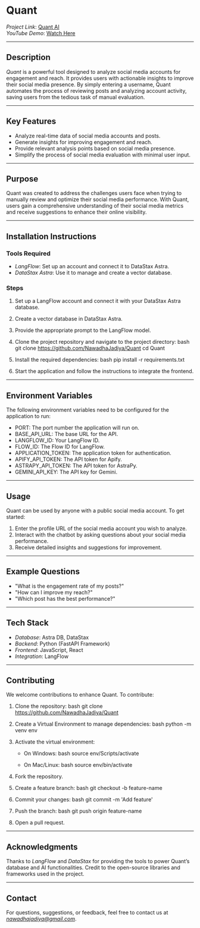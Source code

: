 # Quant

*Project Link*: [Quant AI](https://quant-ai.vercel.app/)  
*YouTube Demo*: [Watch Here](https://youtu.be/QovqIPYbpAg)

---

## Description
*Quant* is a powerful tool designed to analyze social media accounts for engagement and reach. It provides users with actionable insights to improve their social media presence. By simply entering a username, Quant automates the process of reviewing posts and analyzing account activity, saving users from the tedious task of manual evaluation.

---

## Key Features

- Analyze real-time data of social media accounts and posts.
- Generate insights for improving engagement and reach.
- Provide relevant analysis points based on social media presence.
- Simplify the process of social media evaluation with minimal user input.

---

## Purpose
Quant was created to address the challenges users face when trying to manually review and optimize their social media performance. With Quant, users gain a comprehensive understanding of their social media metrics and receive suggestions to enhance their online visibility.

---

## Installation Instructions

### Tools Required

- *LangFlow*: Set up an account and connect it to DataStax Astra.
- *DataStax Astra*: Use it to manage and create a vector database.

### Steps

1. Set up a LangFlow account and connect it with your DataStax Astra database.
2. Create a vector database in DataStax Astra.
3. Provide the appropriate prompt to the LangFlow model.
4. Clone the project repository and navigate to the project directory:
   bash
   git clone https://github.com/NawadhaJadiya/Quant
   cd Quant
   
5. Install the required dependencies:
   bash
   pip install -r requirements.txt
   
6. Start the application and follow the instructions to integrate the frontend.

---

## Environment Variables

The following environment variables need to be configured for the application to run:

- PORT: The port number the application will run on.
- BASE_API_URL: The base URL for the API.
- LANGFLOW_ID: Your LangFlow ID.
- FLOW_ID: The Flow ID for LangFlow.
- APPLICATION_TOKEN: The application token for authentication.
- APIFY_API_TOKEN: The API token for Apify.
- ASTRAPY_API_TOKEN: The API token for AstraPy.
- GEMINI_API_KEY: The API key for Gemini.

---

## Usage

Quant can be used by anyone with a public social media account. To get started:

1. Enter the profile URL of the social media account you wish to analyze.
2. Interact with the chatbot by asking questions about your social media performance.
3. Receive detailed insights and suggestions for improvement.

---

## Example Questions

- "What is the engagement rate of my posts?"
- "How can I improve my reach?"
- "Which post has the best performance?"

---

## Tech Stack

- *Database*: Astra DB, DataStax
- *Backend*: Python (FastAPI Framework)
- *Frontend*: JavaScript, React
- *Integration*: LangFlow

---

## Contributing

We welcome contributions to enhance Quant. To contribute:

1. Clone the repository:
   bash
   git clone https://github.com/NawadhaJadiya/Quant
   
2. Create a Virtual Environment to manage dependencies:
   bash
   python -m venv env
   
3. Activate the virtual environment:
   - On Windows:
     bash
     source env/Scripts/activate
     
   - On Mac/Linux:
     bash
     source env/bin/activate
     
4. Fork the repository.
5. Create a feature branch:
   bash
   git checkout -b feature-name
   
6. Commit your changes:
   bash
   git commit -m 'Add feature'
   
7. Push the branch:
   bash
   git push origin feature-name
   
8. Open a pull request.

---

## Acknowledgments

Thanks to *LangFlow* and *DataStax* for providing the tools to power Quant’s database and AI functionalities. Credit to the open-source libraries and frameworks used in the project.

---

## Contact

For questions, suggestions, or feedback, feel free to contact us at *nawadhajadiya@gmail.com*.